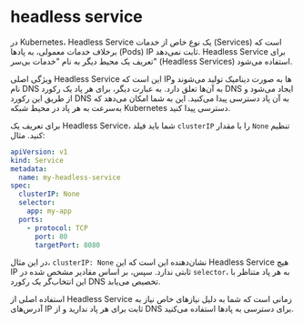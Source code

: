 # headless service

در Kubernetes، Headless Service یک نوع خاص از خدمات (Services) است که برخلاف خدمات معمولی، به پادها (Pods) IP ثابت نمی‌دهد. Headless Service برای تعریف یک محیط دیگر به نام "خدمات بی‌سر" (Headless Services) استفاده می‌شود.

ویژگی اصلی Headless Service این است که IP‌ها به صورت دینامیک تولید می‌شوند و نام DNS به آن‌ها تعلق دارد. به عبارت دیگر، برای هر پاد یک رکورد DNS ایجاد می‌شود و از طریق این رکورد DNS به آن پاد دسترسی پیدا می‌کنید. این به شما امکان می‌دهد که به‌سرعت به هر پاد در محیط شبکه Kubernetes دسترسی پیدا کنید.

برای تعریف یک Headless Service، شما باید فیلد `clusterIP` را با مقدار `None` تنظیم کنید. مثال:

```yaml
apiVersion: v1
kind: Service
metadata:
  name: my-headless-service
spec:
  clusterIP: None
  selector:
    app: my-app
  ports:
    - protocol: TCP
      port: 80
      targetPort: 8080
```

در این مثال، `clusterIP: None` نشان‌دهنده این است که این Headless Service هیچ IP ثابتی ندارد. سپس، بر اساس مقادیر مشخص شده در `selector`، به هر پاد متناظر با این انتخاب‌گر یک رکورد DNS تخصیص می‌یابد.

استفاده اصلی از Headless Service زمانی است که شما به دلیل نیازهای خاص نیاز به آدرس‌های IP ثابت برای هر پاد ندارید و از DNS برای دسترسی به پادها استفاده می‌کنید.
